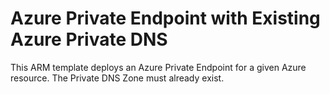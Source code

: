# Azure Private Endpoint with Existing Azure Private DNS
This ARM template deploys an Azure Private Endpoint for a given Azure resource.  The Private DNS Zone must already exist.
